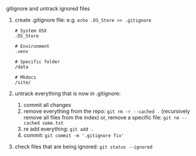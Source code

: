 gitignore and untrack ignored files

1. create .gitignore file: e.g. `echo .DS_Store >> .gitignore`
    ```shell
    # System OSX
    .DS_Store

    # Environment
    .venv

    # Specific folder
    /data

    # Mkdocs
    /site/
    ```

2. untrack everything that is now in .gitignore:
    1. commit all changes
    2. remove everything from the repo: `git rm -r --cached .` (recursively remove all files from the index)
       or, remove a specific file: `git rm --cached some.txt`
    3. re add everything: `git add .`
    4. commit: `git commit -m '.gitignore fix'`

3. check files that are being ignored: `git status --ignored`
